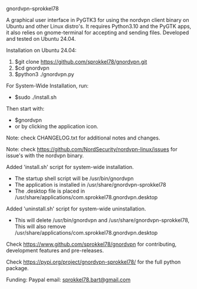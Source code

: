 gnordvpn-sprokkel78

A graphical user interface in PyGTK3 for using the nordvpn client binary on Ubuntu and other Linux distro's. 
It requires Python3.10 and the PyGTK apps, it also relies on gnome-terminal for accepting
and sending files. Developed and tested on Ubuntu 24.04. 

Installation on Ubuntu 24.04:

1. $git clone https://github.com/sprokkel78/gnordvpn.git
2. $cd gnordvpn
3. $python3 ./gnordvpn.py

For System-Wide Installation, run:
- $sudo ./install.sh

Then start with:
- $gnordvpn
- or by clicking the application icon.

Note: check CHANGELOG.txt for additional notes and changes.

Note: check https://github.com/NordSecurity/nordvpn-linux/issues for issue's with the nordvpn binary.

Added 'install.sh' script for system-wide installation.
- The startup shell script will be /usr/bin/gnordvpn
- The application is installed in /usr/share/gnordvpn-sprokkel78
- The .desktop file is placed in /usr/share/applications/com.sprokkel78.gnordvpn.desktop

Added 'uninstall.sh' script for system-wide uninstallation.
- This will delete /usr/bin/gnordvpn and /usr/share/gnordvpn-sprokkel78,
  This will also remove /usr/share/applications/com.sprokkel78.gnordvpn.desktop
  
Check https://www.github.com/sprokkel78/gnordvpn for contributing, development features and pre-releases.

Check https://pypi.org/project/gnordvpn-sprokkel78/ for the full python package.

Funding: Paypal email: sprokkel78.bart@gmail.com
